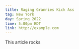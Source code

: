 ```yaml
---
title: Raging Grannies Kick Ass
tag: New York
day: Spring 2022
time: 5:00pm EDT
link: http://example.com
---
```


This article rocks
